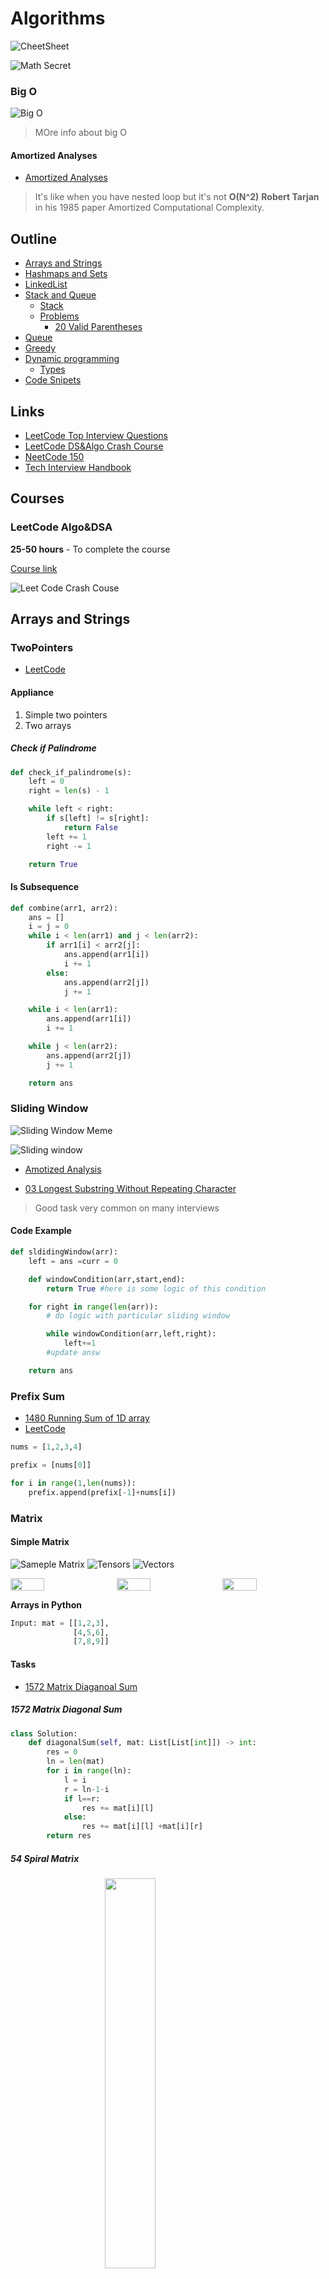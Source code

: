 # Algorithms



![CheetSheet](./res/algo/LeetCodeChatsheet.png)


![Math Secret](./res/MathSumSecret.jpg)


### Big O

![Big O](./res/leetcode/big_o.png)


> MOre info about big O

#### Amortized Analyses

- [Amortized Analyses](https://en.wikipedia.org/wiki/Amortized_analysis)

> It's like when you have nested loop but it's not **O(N^2)**
**Robert Tarjan** in his 1985 paper Amortized Computational Complexity. 



## Outline

- [Arrays and Strings](#arrays-and-strings)
- [Hashmaps and Sets](#hashmaps-and-sets)
- [LinkedList](#linked-list)
- [Stack and Queue](#stack--queue) 
    - [Stack](#stack)
    - [Problems](#problems)
      - [20 Valid Parentheses](#20-valid-parentheses)
- [Queue](#queue)
- [Greedy](#greedy)
- [Dynamic programming](#dynamic-programming)
    - [Types](#types)
- [Code Snipets](#code-snipets)


## Links

- [LeetCode Top Interview Questions](https://tinyurl.com/38hh47up)
- [LeetCode DS&Algo Crash Course](https://tinyurl.com/yvrv5znb)
- [NeetCode 150](https://neetcode.io/practice)
- [Tech Interview Handbook](https://yangshun.github.io/tech-interview-handbook/)

## Courses

### LeetCode Algo&DSA

**25-50 hours** - To complete the course

[Course link](https://tinyurl.com/yvrv5znb)

![Leet Code Crash Couse](./res/leetcode/CrashCouse.png)

## Arrays and Strings

### TwoPointers

- [LeetCode](https://tinyurl.com/2ru2cjuj)

#### Appliance 

1. Simple two pointers
2. Two arrays



##### Check if Palindrome

```python
def check_if_palindrome(s):
    left = 0
    right = len(s) - 1

    while left < right:
        if s[left] != s[right]:
            return False
        left += 1
        right -= 1

    return True
```

#### Is Subsequence

```python
def combine(arr1, arr2):
    ans = []
    i = j = 0
    while i < len(arr1) and j < len(arr2):
        if arr1[i] < arr2[j]:
            ans.append(arr1[i])
            i += 1
        else:
            ans.append(arr2[j])
            j += 1

    while i < len(arr1):
        ans.append(arr1[i])
        i += 1

    while j < len(arr2):
        ans.append(arr2[j])
        j += 1

    return ans
```


### Sliding Window

![Sliding Window Meme](./res/memes/sliding-window.gif)

![Sliding window](./res/algo/sliding-window.gif)


- [Amotized Analysis](https://en.wikipedia.org/wiki/Amortized_analysis)

- [03 Longest Substring Without Repeating Character](https://tinyurl.com/3wurz4k3)
> Good task very common on many interviews

#### Code Example

```python
def sldidingWindow(arr):
    left = ans =curr = 0

    def windowCondition(arr,start,end):
        return True #here is some logic of this condition

    for right in range(len(arr)):
        # do logic with particular sliding window

        while windowCondition(arr,left,right):
            left+=1
        #update answ

    return ans
```

### Prefix Sum

- [1480 Running Sum of 1D array](https://leetcode.com/problems/running-sum-of-1d-array)
- [LeetCode](https://tinyurl.com/mu5ccjsy)

```python
nums = [1,2,3,4]

prefix = [nums[0]]

for i in range(1,len(nums)):
    prefix.append(prefix[-1]+nums[i])


```

### Matrix


#### Simple Matrix

![Sameple Matrix](./res/leetcode/sample_1911.png)
![Tensors](./res/algo/tensors.jpg)
![Vectors](./res/algo/vectors.jpg)

<div style="display: flex; justify-content: space-between;">
  <img src="./res/algo/vectors.jpg" style="width: 33%;margin-right: 5px;">
  <img src="./res/leetcode/sample_1911.png" style="width: 33%; margin-right: 5px;">
  <img src="./res/algo/tensors.jpg" style="width: 33%; ">
</div>



**Arrays in Python**

```python
Input: mat = [[1,2,3],
              [4,5,6],
              [7,8,9]]
```


#### Tasks

- [1572 Matrix Diaganoal Sum](https://tinyurl.com/2ru2cjuj)

##### 1572 Matrix Diagonal Sum

```python
class Solution:
    def diagonalSum(self, mat: List[List[int]]) -> int:
        res = 0
        ln = len(mat)
        for i in range(ln):
            l = i
            r = ln-1-i
            if l==r:
                res += mat[i][l]
            else:
                res += mat[i][l] +mat[i][r]
        return res

```

##### 54 Spiral Matrix

  <img src="./res/leetcode/spiral1.jpg" style="width: 40%;margin-left: 30%;">

  <details>
  <summary>Click here to reveal the Python code</summary>


```python

class Solution:
    def spiralOrder(self, matrix: List[List[int]]) -> List[int]:
        res = [ ]
        col,row = len(matrix[0]), len(matrix)
        left,top =0,0
        right,bottom = col-1,row-1

        while len(res)<col*row:
            # left -> right
            for i in range(left,right+1):
                res.append(matrix[top][i])

            # top -> down
            for i in range(top+1,bottom+1):
                res.append(matrix[i][right])

            # right -> left
            if top!=bottom:
                for i in range(right-1,left-1,-1):
                    res.append(matrix[bottom][i])

            if left!=right:
                for i in range(bottom-1,top,-1):
                    res.append(matrix[i][left])
            left,top = left +1, top+1
            right,bottom = right-1, bottom -1
        return res

```

</pre>

</details>


##### 59 Spiral Matrix II

  <img src="./res/leetcode/spiraln.jpg" style="width: 40%;margin-left: 30%;">

  <details>
  <summary>Click here to reveal the Python code</summary>

```python

class Solution:
    def spiralOrder(self, matrix: List[List[int]]) -> List[int]:
        res = [ ]
        col,row = len(matrix[0]), len(matrix)
        left,top =0,0
        right,bottom = col-1,row-1

        while len(res)<col*row:
            # left -> right
            for i in range(left,right+1):
                res.append(matrix[top][i])

            # top -> down
            for i in range(top+1,bottom+1):
                res.append(matrix[i][right])

            # right -> left
            if top!=bottom:
                for i in range(right-1,left-1,-1):
                    res.append(matrix[bottom][i])

            if left!=right:
                for i in range(bottom-1,top,-1):
                    res.append(matrix[i][left])
            left,top = left +1, top+1
            right,bottom = right-1, bottom -1
        return res

```

</pre>

</details>

## Hashmaps and Sets

- [Wiki article on Hash Tables](https://en.wikipedia.org/wiki/Hash_table)

- [Hashing in LeetCode course](https://tinyurl.com/3zu5tp4j)


| Algorithm |   Average   | Worst case |
|-----------|-------------|------------|
| Space     | **Θ**(n)[1] | **O**(n)   |
| Search    | **Θ**(1)    | **O**(n)   |
| Insert    | **Θ**(1)    | **O**(n)   |
| Delete    | **Θ**(1)    | **O**(n)   |


**Hash Function**

![HashMapSturcture](./res/algo/HashTableWiki.png)

## Bulletpoints 

- **Hash Function** converts given input into the unique intager
- **Hash Function** combined with an array gives us **HashMap** or **HashTable** aslo known as **Dictionary**
- **Hash Function** allows us to map `key`'s to `value`'s efficiently
- **Hash Function** uses `%`(*module*) operation to get unique vlaue

- **Hash Maps** - time complexity for string is not ~~O(1)~~ but **O(m)** where `m` is length of string
- **Hash Maps** provides constant time for such operation as `add()` `remove()` and `x in mset` 
- **Hash Maps** - efficiant, unordered, immutable, store **key-value**
    		
- **Python** - `dict={}` `set([0,1,2,3])`
- **Set** vs **HashMap** The diffrence:
    - **HashMap** is like Dictionary so we have `kay` `value` pairs
    - **Set's** stores only unque vlaues value can only be in ther or not there



- **Pros** 
    - Fast,Efficient

- **Cons** 
    - Takes more time to construct
    - Takes more space because we need  store keys sepretly
	


```python
int(x) #Hasing in python
mset = set([0,1,2,3,4]) #Init set
mset.add(6)
mset.remove(2) 
5 in mset # return False cause 5 is not in the set
```



## Linked List

- [Linked List in Course](https://tinyurl.com/mu5ccjsy)

![LinkedList](.\res\algo\LinkedList.gif)

### Snipet

#### Convert to Array

```python

class ListNode:
    def __init__(self, val):
        self.val = val
        self.next = None

def solution(head ListNode):
    elem = []
    cur = head
    while cur:
        elem.append(cur)
        cur=cur.next


```

## Stack & Queue

**FIFO** (**F**irst **I**n **F**irst **O**ut) and **LIFO** (**L**ast **I**n **F**irst **O**ut) are two common data structures. They are used to store data in a specific order. The order is determined by the way the data is added and removed from the data structure.

### Stack

> **Stack** is a **LIFO** data structure. The last element added to the stack will be the first element retrieved from the stack.
 
![AlgoStack](./res/algo/AlgoStack.gif)

```python
# Simple Stack Implementation

class Stack:
    def __init__(self):
        self.items = []
    
    def push(self, item):
        self.items.append(item)
    
    def pop(self):
        return self.items.pop()
    
    def peek(self):
        return self.items[-1]
    
    def is_empty(self):
        return self.items == []
    
    def get_stack(self):
        return self.items
```

#### Problems

- [1065 Index pair of string](https://leetcode.com/problems/index-pairs-of-a-string/description/)
> Super simple I was looking for indexes to remove but it all can be done with pop

##### 20 Valid Parentheses

- [LeetCode](https://leetcode.com/problems/valid-parentheses/)

```python
class Solution:
    def isValid(self, s: str) -> bool:
        Map = {")": "(", "]": "[", "}": "{"}
        stack = []

        for c in s:
            if c not in Map:
                stack.append(c)
                continue
            if not stack or stack[-1] != Map[c]:
                return False
            stack.pop()

        return not stack
```

```python 
def isValid(self, s:str) -> bool
    Map = {")":"(","}":"{","]":"["}
    stack = []

    for c in s:
        if c not in Map:
            stack.append(c)
        elif not stack or stack[-1] != Map[c]:
            return False
        else
            stack pop()
    return not stack
```

### Queue

> **Queue** is a **FIFO** data structure. The first element added to the queue will be the first element retrieved from the queue.
> 

### Heaps(heapq)


**1.5-3.5 hours** - to complite this section

[link](https://tinyurl.com/bdew8u9y)

1. `heapq.heapify(x)` - Transforms a regular list `x` into a heap. In the resulting heap, the smallest element is at the root.
2. `heapq.heappush(heap, ele)` - Pushes the value `ele` onto the heap, maintaining the heap invariant.
3. `heapq.heappop(heap)` - Pops and returns the smallest item from the heap, maintaining the heap invariant.
4. `heapq.heappushpop(heap, ele)` - Pushes `ele` onto the heap and then pops and returns the smallest item from the heap.
5. `heapq.heapreplace(heap, ele)` - Pops and returns the smallest item from the heap, and then pushes the new item `ele`. The value of `ele` can be larger than the replaced item.
6. `heapq.nlargest(n, iterable, key=None)` - Returns the `n` largest elements from the `iterable` in descending order.
7. `heapq.nsmallest(n, iterable, key=None)` - Returns the `n` smallest elements from the `iterable` in ascending order.

```python

# Import important to get info
import heapq

# Our Input can be any array
arr = [1, 5, 8, 3, 2, 9]

# We heapify our array
heapq.heapify(arr)

# To remove and return the smallest element, use heapq.heappop()
smallest = heapq.heappop(arr)
print("Smallest element removed:", smallest)
print("Heap after removing smallest element:", arr)

# To add a new element to the heap, use heapq.heappush()
heapq.heappush(arr, 4)
print("Heap after adding new element:", arr)

# To push a new element onto the heap and then pop and return the smallest item from the heap, use heapq.heappushpop()
smallest_after_push = heapq.heappushpop(arr, 7)
print("Smallest element after pushing 7:", smallest_after_push)
print("Heap after heappushpop:", arr)

# To pop and return the smallest item from the heap, and then push the new item, use heapq.heapreplace()
smallest_replaced = heapq.heapreplace(arr, 6)
print("Smallest element replaced:", smallest_replaced)
print("Heap after heapreplace:", arr)

# To find the n smallest elements in the array, use heapq.nsmallest()
n = 3
n_smallest = heapq.nsmallest(n, arr)
print(f"{n} smallest elements:", n_smallest)

# To find the n largest elements in the array, use heapq.nlargest()
n_largest = heapq.nlargest(n, arr)
print(f"{n} largest elements:", n_largest)
```

## Greedy 

> LeetCode asking to find maximum or minimum value, it is a good sign to use greedy algorithm.
 
**Greedy** is an algorithmic paradigm that builds up a solution piece by piece, always choosing the next piece that offers the most obvious and immediate benefit.

- [LeetCode Problems](https://leetcode.com/tag/greedy/)
- [11 LeetCode](https://leetcode.com/problems/container-with-most-water/)

- [Greedy Algorithm](https://www.geeksforgeeks.org/greedy-algorithms/)
- [TSM(Traveling Salesman Problem)](https://www.geeksforgeeks.org/traveling-salesman-problem-tsp-implementation/)

```python
class Solution:
    def maxArea(self, height: List[int]) -> int:
        max_area = 0
        left, right = 0, len(height) - 1
        while left < right:
            max_area = max(max_area, min(height[left], height[right]) * (right - left))
            if height[left] < height[right]:
                left += 1
            else:
                right -= 1
        return max_area
```
### Some text


> I am doing something really smart 
```python
def solution(a:int):
    a:int = 5.0
    for x in range(0,5):
        print(f'{x})
```

## Dynamic programming

- [LeetCode DP Intro](https://tinyurl.com/ya68vadn)

### Types

- [B-Up(Bottom Up)](https://en.wikipedia.org/wiki/Fibonacci_number)
- T-Dn(Top Down)
- [1D DP](https://tinyurl.com/5xhvxdrn) 
- [2D DP](https://tinyurl.com/2p82kfha)

### Signes it's DP

1. The problem will be asking for an optimal value (max or min) of something, or the number of ways to do something.
    - What is the minimum cost of doing ...
    - What is the maximum profit of ...
    - How many ways are there to ...
2. What is the longest possible ...
    - At each step, you need to make a "decision", and decisions affect future decisions.
    - A decision could be picking between two elements
    - Decisions affecting future decisions could be something like "if you take this element, then you can't take that element in the future"

### Problems

- [70 Climbin Stairs](#### Clibming Stairs)
- [1416 Restore the Array](#restore-the-array)

#### Climbing Stairs

- [link](https://leetcode.com/problems/climbing-stairs/)

##### Solution


![Fi Formual](./res/FiFormula.png)

```python
class Solution:
    def climbStairs(self, n: int) -> int:
        sqrt5 = math.sqrt(5)
        phi = (1 + sqrt5) / 2
        psi = (1 - sqrt5) / 2

        return round((math.pow(phi, n+1) - math.pow(psi, n+1)) / sqrt5)
```

![Fibonachi staris](./res/Fibonacci_climbing_stairs.svg)

#### Restore the array

- [link](https://leetcode.com/problems/restore-the-array/)


## Graph

![Undericated Graph](./res/leetcode/UndirectedGraph.png)


- [LeetCode FlashCard on Graph](https://leetcode.com/explore/featured/card/graph/)

## Bit Manipulation

- [191 Number of 1 Bits](https://tinyurl.com/4h8bys33)

```python
    def hammingWeight(self, n: int) -> int:
        res = 0
        while n:
            res+=n%2
            n=n>>1
        return res
```

## Terminology

- **Hamming weight** - number of non-zero characters in string
    a.k.a as bitsummation
    - 110101 	=4
    - 00011011	=4
    - 504630	=4

- **Hamming distance** - count of symbols diffrent between two strings
   - "karolin" and "kathrin" is 3.
   - "karolin" and "kerstin" is 3.
   - "kathrin" and "kerstin" is 4.
   - 0000 and 1111 is 4. 

## Code Snipets

### Working with Letters

```python
ord('a') # 97 ord converts char to int
chr(97) # gives us `a` because converts intager into char 

for i in range(26):


```

### Sorting and Counting


```python

from collections import Counter

elem = [1,1,2,2,3,4]

counter = Counter(elem)

sort =counter.most_common()

values = sort.values()

for element,count in sort:
    print(f'{element}:{count})


```
### Hashing

### Bit Manipulation

```python
res+=n%2 # if 0x0001 will give us 1
n=n>>1 # Binary shift
```
